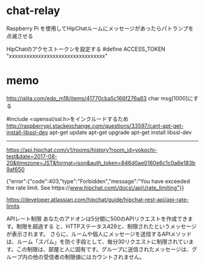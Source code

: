 # chat-relay
Raspberry Pi を使用してHipChatルームにメッセージがあったらパトランプを点滅させる

HipChatのアクセストークンを設定する
#define ACCESS_TOKEN	"xxxxxxxxxxxxxxxxxxxxxxxxxxxxxxxxx"


# memo

http://qiita.com/edo_m18/items/41770cba5c166f276a83
char msg[1000]にする


#include <openssl/ssl.h>をインクルードするため
http://raspberrypi.stackexchange.com/questions/33597/cant-apt-get-install-libssl-dev
apt-get update
apt-get upgrade
apt-get install libssl-dev 

----------------------

https://api.hipchat.com/v1/rooms/history?room_id=yokochi-test&date=2017-08-20&timezone=JST&format=json&auth_token=846d0ae0180e6c1c0a6e183b9af650



{"error":{"code":403,"type":"Forbidden","message":"You have exceeded the rate limit. See https:\/\/www.hipchat.com\/docs\/api\/rate_limiting"}}


https://developer.atlassian.com/hipchat/guide/hipchat-rest-api/api-rate-limits


APIレート制限
あなたのアドオンは5分間に500のAPIリクエストを作成できます。制限を超過する   と、HTTPステータス429と、制限されたというメッセージが表示されます。
さらに、ルームや個人にメッセージを送信するAPIメソッドは、ルーム「スパム」を防ぐ手段として、毎分30リクエストに制限されています。この制限は、部屋と人に固有です。グループに送信されたメッセージは、グループ内の他の受信者の制限値にはカウントされません。
